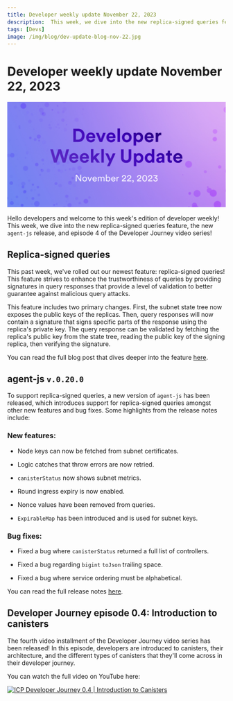 ```yaml
---
title: Developer weekly update November 22, 2023
description:  This week, we dive into the new replica-signed queries feature, the new `agent-js` release, and episode 4 of the Developer Journey video series! 
tags: [Devs]
image: /img/blog/dev-update-blog-nov-22.jpg
---
```


# Developer weekly update November 22, 2023

![November 22 2023](../../static/img/blog/dev-update-blog-nov-22.jpg)

Hello developers and welcome to this week's edition of developer weekly! This week, we dive into the new replica-signed queries feature, the new `agent-js` release, and episode 4 of the Developer Journey video series! 

## Replica-signed queries

This past week, we've rolled out our newest feature: replica-signed queries! This feature strives to enhance the trustworthiness of queries by providing signatures in query responses that provide a level of validation to better guarantee against malicious query attacks. 

This feature includes two primary changes. First, the subnet state tree now exposes the public keys of the replicas. Then, query responses will now contain a signature that signs specific parts of the response using the replica's private key. The query response can be validated by fetching the replica's public key from the state tree, reading the public key of the signing replica, then verifying the signature.

You can read the full blog post that dives deeper into the feature [here](/blog/features/replica-signed-queries).

## agent-js `v.0.20.0`

To support replica-signed queries, a new version of `agent-js` has been released, which introduces support for replica-signed queries amongst other new features and bug fixes. Some highlights from the release notes include:

### New features:

- Node keys can now be fetched from subnet certificates. 

- Logic catches that throw errors are now retried. 

- `canisterStatus` now shows subnet metrics.

- Round ingress expiry is now enabled. 

- Nonce values have been removed from queries.

- `ExpirableMap` has been introduced and is used for subnet keys. 

### Bug fixes:

- Fixed a bug where `canisterStatus` returned a full list of controllers.

- Fixed a bug regarding `bigint` `toJson` trailing space.

- Fixed a bug where service ordering must be alphabetical. 

You can read the full release notes [here](https://github.com/dfinity/agent-js/releases/tag/v0.20.0).

## Developer Journey episode 0.4: Introduction to canisters

The fourth video installment of the Developer Journey video series has been released! In this episode, developers are introduced to canisters, their architecture, and the different types of canisters that they'll come across in their developer journey. 

You can watch the full video on YouTube here:

[![ICP Developer Journey 0.4 | Introduction to Canisters](https://img.youtube.com/vi/mwbRRk9T5Nw/0.jpg)](https://www.youtube.com/watch?v=mwbRRk9T5Nw)
